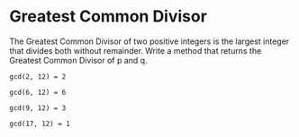 # Greatest Common Divisor

The Greatest Common Divisor of two positive integers is the largest integer that divides both without remainder.
Write a method that returns the Greatest Common Divisor of p and q.

````
gcd(2, 12) = 2

gcd(6, 12) = 6

gcd(9, 12) = 3

gcd(17, 12) = 1
````